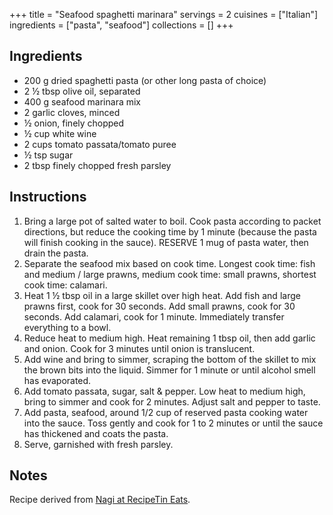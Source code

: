 +++
title = "Seafood spaghetti marinara"
servings = 2
cuisines = ["Italian"]
ingredients = ["pasta", "seafood"]
collections = []
+++

## Ingredients

- 200 g dried spaghetti pasta (or other long pasta of choice)
- 2 ½ tbsp olive oil, separated
- 400 g seafood marinara mix
- 2 garlic cloves, minced
- ½ onion, finely chopped
- ½ cup white wine
- 2 cups tomato passata/tomato puree
- ½ tsp sugar
- 2 tbsp finely chopped fresh parsley

## Instructions

1. Bring a large pot of salted water to boil. Cook pasta according to packet directions, but reduce the cooking time by 1 minute (because the pasta will finish cooking in the sauce). RESERVE 1 mug of pasta water, then drain the pasta.
2. Separate the seafood mix based on cook time. Longest cook time: fish and medium / large prawns, medium cook time: small prawns, shortest cook time: calamari.
3. Heat 1 ½ tbsp oil in a large skillet over high heat. Add fish and large prawns first, cook for 30 seconds. Add small prawns, cook for 30 seconds. Add calamari, cook for 1 minute. Immediately transfer everything to a bowl.
4. Reduce heat to medium high. Heat remaining 1 tbsp oil, then add garlic and onion. Cook for 3 minutes until onion is translucent.
5. Add wine and bring to simmer, scraping the bottom of the skillet to mix the brown bits into the liquid. Simmer for 1 minute or until alcohol smell has evaporated.
6. Add tomato passata, sugar, salt & pepper. Low heat to medium high, bring to simmer and cook for 2 minutes. Adjust salt and pepper to taste.
7. Add pasta, seafood, around 1/2 cup of reserved pasta cooking water into the sauce. Toss gently and cook for 1 to 2 minutes or until the sauce has thickened and coats the pasta.
8. Serve, garnished with fresh parsley.

## Notes

Recipe derived from [Nagi at RecipeTin Eats](https://www.recipetineats.com/seafood-spaghetti-marinara/).
